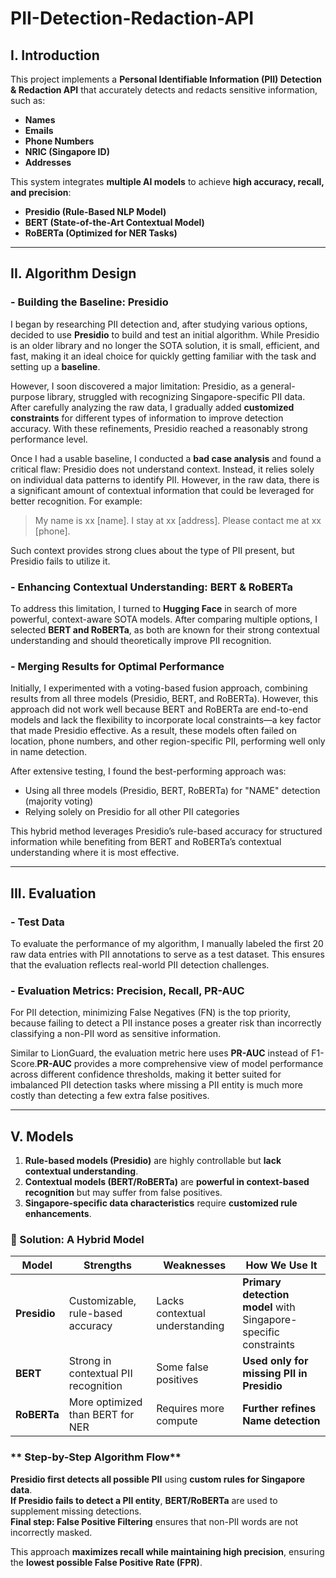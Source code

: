 # PII-Detection-Redaction-API

## **I. Introduction**
This project implements a **Personal Identifiable Information (PII) Detection & Redaction API** that accurately detects and redacts sensitive information, such as:
-  **Names**
-  **Emails**
-  **Phone Numbers**
-  **NRIC (Singapore ID)**
-  **Addresses**

This system integrates **multiple AI models** to achieve **high accuracy, recall, and precision**:
- **Presidio (Rule-Based NLP Model)**
- **BERT (State-of-the-Art Contextual Model)**
- **RoBERTa (Optimized for NER Tasks)**

---

## **II. Algorithm Design**

### - **Building the Baseline: Presidio**

I began by researching PII detection and, after studying various options, decided to use **Presidio** to build and test an initial algorithm. While Presidio is an older library and no longer the SOTA solution, it is small, efficient, and fast, making it an ideal choice for quickly getting familiar with the task and setting up a **baseline**.

However, I soon discovered a major limitation: Presidio, as a general-purpose library, struggled with recognizing Singapore-specific PII data. After carefully analyzing the raw data, I gradually added **customized constraints** for different types of information to improve detection accuracy. With these refinements, Presidio reached a reasonably strong performance level.

Once I had a usable baseline, I conducted a **bad case analysis** and found a critical flaw: Presidio does not understand context. Instead, it relies solely on individual data patterns to identify PII. However, in the raw data, there is a significant amount of contextual information that could be leveraged for better recognition.
For example:

> My name is xx [name]. I stay at xx [address]. Please contact me at xx [phone].

Such context provides strong clues about the type of PII present, but Presidio fails to utilize it.

### - **Enhancing Contextual Understanding: BERT & RoBERTa**

To address this limitation, I turned to **Hugging Face** in search of more powerful, context-aware SOTA models. After comparing multiple options, I selected **BERT and RoBERTa**, as both are known for their strong contextual understanding and should theoretically improve PII recognition.

### - **Merging Results for Optimal Performance**

Initially, I experimented with a voting-based fusion approach, combining results from all three models (Presidio, BERT, and RoBERTa). However, this approach did not work well because BERT and RoBERTa are end-to-end models and lack the flexibility to incorporate local constraints—a key factor that made Presidio effective. As a result, these models often failed on location, phone numbers, and other region-specific PII, performing well only in name detection.

After extensive testing, I found the best-performing approach was:
- Using all three models (Presidio, BERT, RoBERTa) for "NAME" detection (majority voting)
- Relying solely on Presidio for all other PII categories

This hybrid method leverages Presidio’s rule-based accuracy for structured information while benefiting from BERT and RoBERTa’s contextual understanding where it is most effective.

---

## **III. Evaluation**

### - Test Data
To evaluate the performance of my algorithm, I manually labeled the first 20 raw data entries with PII annotations to serve as a test dataset. This ensures that the evaluation reflects real-world PII detection challenges.

### - Evaluation Metrics: Precision, Recall, PR-AUC

For PII detection, minimizing False Negatives (FN) is the top priority, because failing to detect a PII instance poses a greater risk than incorrectly classifying a non-PII word as sensitive information.

Similar to LionGuard, the evaluation metric here uses **PR-AUC** instead of F1-Score.**PR-AUC** provides a more comprehensive view of model performance across different confidence thresholds, making it better suited for imbalanced PII detection tasks where missing a PII entity is much more costly than detecting a few extra false positives.

---

## **V. Models**

1. **Rule-based models (Presidio)** are highly controllable but **lack contextual understanding**.
2. **Contextual models (BERT/RoBERTa)** are **powerful in context-based recognition** but may suffer from false positives.
3. **Singapore-specific data characteristics** require **customized rule enhancements**.

### **🔹 Solution: A Hybrid Model**
| **Model**    | **Strengths** | **Weaknesses** | **How We Use It** |
|-------------|--------------|---------------|----------------|
| **Presidio** |  Customizable, rule-based accuracy |  Lacks contextual understanding | **Primary detection model** with Singapore-specific constraints |
| **BERT** |  Strong in contextual PII recognition |  Some false positives | **Used only for missing PII in Presidio** |
| **RoBERTa** |  More optimized than BERT for NER |  Requires more compute | **Further refines Name detection** |

### ** Step-by-Step Algorithm Flow**
 **Presidio first detects all possible PII** using **custom rules for Singapore data**.  
 **If Presidio fails to detect a PII entity**, **BERT/RoBERTa** are used to supplement missing detections.  
 **Final step: False Positive Filtering** ensures that non-PII words are not incorrectly masked.  

This approach **maximizes recall while maintaining high precision**, ensuring the **lowest possible False Positive Rate (FPR)**.


